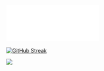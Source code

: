 <img src="https://raw.githubusercontent.com/dkssud8150/github-stats-transparent/output/generated/languages.svg" width="49.2%" />

[![GitHub Streak](https://github-readme-streak-stats.herokuapp.com/?user=dkssud8150&theme=tokyonight)](https://git.io/streak-stats)

![](https://github-profile-summary-cards.vercel.app/api/cards/profile-details?username=dkssud8150&theme=nord_dark)

